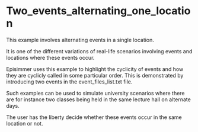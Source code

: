 # Two_events_alternating_one_location
This example involves alternating events in a single location.

It is one of the different variations of real-life scenarios involving events and locations where these events occur.


Episimmer uses this example to highlight the cyclicity of events and how they are cyclicly called in some particular order. This is demonstrated by introducing two events in the event_files_list.txt file.

Such examples can be used to simulate university scenarios where there are for instance two classes being held in the same lecture hall on alternate days.

The user has the liberty decide whether these events occur in the same location or not.
